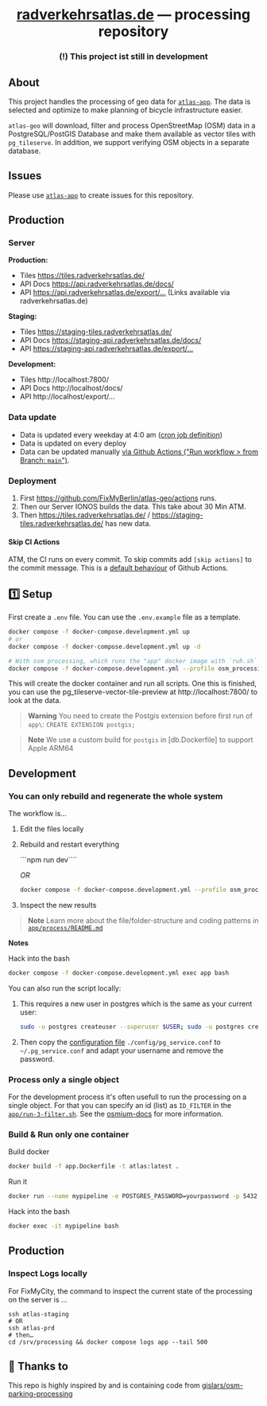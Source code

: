 <div align="center">
  <!-- <img src="src/images/" height="80" /> -->
  <h1 align="center"><a href="https://radverkehrsatlas.de/">radverkehrsatlas.de</a> — processing repository</h1>
  <h3><strong>(!)</strong> This project ist still in development</h3>
</div>

## About

This project handles the processing of geo data for [`atlas-app`](https://github.com/FixMyBerlin/atlas-app).
The data is selected and optimize to make planning of bicycle infrastructure easier.

`atlas-geo` will download, filter and process OpenStreetMap (OSM) data in a PostgreSQL/PostGIS Database and make them available as vector tiles with `pg_tileserve`. In addition, we support verifying OSM objects in a separate database.

## Issues

Please use [`atlas-app`](https://github.com/FixMyBerlin/atlas-app/issues) to create issues for this repository.

## Production

### Server

**Production:**

- Tiles https://tiles.radverkehrsatlas.de/
- API Docs https://api.radverkehrsatlas.de/docs/
- API https://api.radverkehrsatlas.de/export/… (Links available via radverkehrsatlas.de)

**Staging:**

- Tiles https://staging-tiles.radverkehrsatlas.de/
- API Docs https://staging-api.radverkehrsatlas.de/docs/
- API https://staging-api.radverkehrsatlas.de/export/…

**Development:**

- Tiles http://localhost:7800/
- API Docs http://localhost/docs/
- API http://localhost/export/…

### Data update

- Data is updated every weekday at 4:0 am ([cron job definition](/.github/workflows/generate-tiles.yml#L3-L6))
- Data is updated on every deploy
- Data can be updated manually [via Github Actions ("Run workflow > from Branch: `main`")](https://github.com/FixMyBerlin/atlas-geo/actions/workflows/generate-tiles.yml).

### Deployment

1. First https://github.com/FixMyBerlin/atlas-geo/actions runs.
2. Then our Server IONOS builds the data. This take about 30 Min ATM.
3. Then https://tiles.radverkehrsatlas.de/ / https://staging-tiles.radverkehrsatlas.de/ has new data.

#### Skip CI Actions

ATM, the CI runs on every commit. To skip commits add `[skip actions]` to the commit message. This is a [default behaviour](https://docs.github.com/en/actions/managing-workflow-runs/skipping-workflow-runs) of Github Actions.

## 1️⃣ Setup

First create a `.env` file. You can use the `.env.example` file as a template.

```sh
docker compose -f docker-compose.development.yml up
# or
docker compose -f docker-compose.development.yml up -d

# With osm processing, which runs the "app" docker image with `ruh.sh`
docker compose -f docker-compose.development.yml --profile osm_processing up -d
```

This will create the docker container and run all scripts. One this is finished, you can use the pg_tileserve-vector-tile-preview at http://localhost:7800/ to look at the data.

> **Warning**
> You need to create the Postgis extension before first run of `app\`:
> `CREATE EXTENSION postgis;`

> **Note**
> We use a custom build for `postgis` in [db.Dockerfile] to support Apple ARM64

## Development

### You can only rebuild and regenerate the whole system

The workflow is…

1. Edit the files locally

2. Rebuild and restart everything

   ```npm run dev````

   _OR_

   ```sh
   docker compose -f docker-compose.development.yml --profile osm_processing build && docker compose  -f docker-compose.development.yml --profile osm_processing up -d
   ```

3. Inspect the new results

> **Note**
> Learn more about the file/folder-structure and coding patterns in [`app/process/README.md`](/app/process/README.md)

**Notes**

Hack into the bash

```sh
docker compose -f docker-compose.development.yml exec app bash
```

You can also run the script locally:

1. This requires a new user in postgres which is the same as your current user:
   ```sh
   sudo -u postgres createuser --superuser $USER; sudo -u postgres createdb $USER
   ```
2. Then copy the [configuration file](https://www.postgresql.org/docs/current/libpq-pgservice.html) `./config/pg_service.conf` to `~/.pg_service.conf` and adapt your username and remove the password.

### Process only a single object

For the development process it's often usefull to run the processing on a single object.
For that you can specify an id (list) as `ID_FILTER` in the [`app/run-3-filter.sh`](/app/run-3-filter.sh).
See the [osmium-docs](https://docs.osmcode.org/osmium/latest/osmium-getid.html) for more information.

### Build & Run only one container

Build docker

```sh
docker build -f app.Dockerfile -t atlas:latest .
```

Run it

```sh
docker run --name mypipeline -e POSTGRES_PASSWORD=yourpassword -p 5432:5432 -d atlas
```

Hack into the bash

```sh
docker exec -it mypipeline bash
```

## Production

### Inspect Logs locally

For FixMyCity, the command to inspect the current state of the processing on the server is …

```
ssh atlas-staging
# OR
ssh atlas-prd
# then…
cd /srv/processing && docker compose logs app --tail 500
```

## 💛 Thanks to

This repo is highly inspired by and is containing code from [gislars/osm-parking-processing](https://github.com/gislars/osm-parking-processing/tree/wip)
